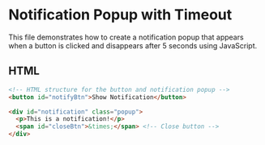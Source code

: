 # Notification Popup with Timeout

This file demonstrates how to create a notification popup that appears when a button is clicked and disappears after 5 seconds using JavaScript.

## HTML

```html
<!-- HTML structure for the button and notification popup -->
<button id="notifyBtn">Show Notification</button>

<div id="notification" class="popup">
  <p>This is a notification!</p>
  <span id="closeBtn">&times;</span> <!-- Close button -->
</div>
